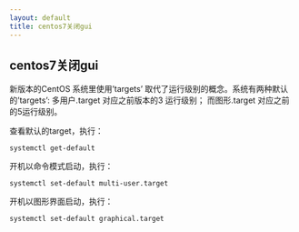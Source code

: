 ```yaml
---
layout: default
title: centos7关闭gui
---
```


## centos7关闭gui

新版本的CentOS 系统里使用’targets’ 取代了运行级别的概念。系统有两种默认的’targets’: 多用户.target 对应之前版本的3 运行级别； 而图形.target 对应之前的5运行级别。

查看默认的target，执行：
```shell
systemctl get-default
```
开机以命令模式启动，执行：
```shell
systemctl set-default multi-user.target
```
开机以图形界面启动，执行：
```shell
systemctl set-default graphical.target
```